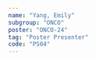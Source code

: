 ```yaml
---
name: "Yang, Emily"
subgroup: "ONCO"
poster: "ONCO-24"
tag: "Poster Presenter"
code: "PS04"
---
```

